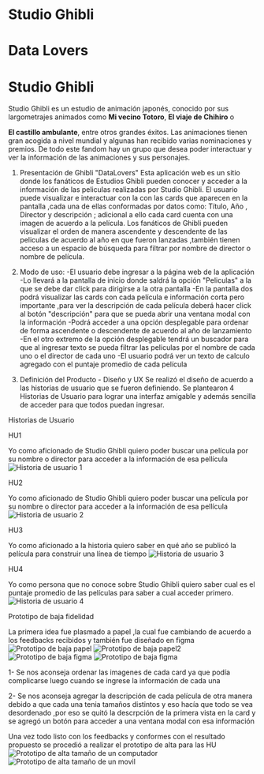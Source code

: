 # Studio Ghibli

# Data Lovers

# Studio Ghibli
Studio Ghibli es un estudio de animación japonés, conocido por sus largometrajes
animados como **Mi vecino Totoro**, **El viaje de Chihiro** o

**El castillo ambulante**, entre otros grandes éxitos.
Las animaciones tienen gran acogida a nivel mundial y algunas han recibido
varias nominaciones y premios. De todo este fandom hay un grupo que desea poder
interactuar y ver la información de las animaciones y sus personajes.

1. Presentación de Ghibli "DataLovers"
Esta aplicación web es un sitio donde los fanáticos de Estudios Ghibli pueden conocer y acceder a la información de las peliculas realizadas por Studio Ghibli. El usuario puede visualizar e interactuar con la con las cards que aparecen en la pantalla ,cada una de ellas conformadas por datos como: Título, Año , Director y descripción ; adicional a ello cada card cuenta con una imagen de acuerdo a la película.
Los fanáticos de Ghibli pueden visualizar el orden de manera ascendente y descendente de las peliculas de acuerdo al año en que fueron lanzadas ,también tienen acceso a un espacio de búsqueda para filtrar por nombre de director o nombre de película.

2. Modo de uso:
-El usuario debe ingresar a la página web de la aplicación
-Lo llevará a la pantalla de inicio donde saldrá la opción "Peliculas" a la que se debe dar click para dirigirse a la otra pantalla
-En la pantalla dos podrá visualizar las cards con cada película e información corta pero importante ,para ver la descripción de cada película deberá hacer click al botón "descripción" para que se pueda abrir una ventana modal con la información
-Podrá acceder a una opción desplegable para ordenar de forma ascendente o descendente de acuerdo al año de lanzamiento
-En el otro extremo de la opción desplegable tendrá un buscador para que al ingresar texto se pueda filtrar las peliculas por el nombre de cada uno o el director de cada uno
-El usuario podrá ver un texto de calculo agregado con el puntaje promedio de cada película

3. Definición del Producto - Diseño y UX
Se realizó el diseño de acuerdo a las historias de usuario que se fueron definiendo.
Se plantearon 4 Historias de Usuario para lograr una interfaz amigable y además sencilla de acceder para que todos puedan ingresar.

Historias de Usuario

HU1

Yo como aficionado de Studio Ghibli
quiero poder buscar una película por su nombre o director
para acceder a la información de esa pellícula
![Historia de usuario 1](src/images/HU-1.jpg)

HU2

Yo como aficionado de Studio Ghibli
quiero poder buscar una película por su nombre o director
para acceder a la información de esa pellícula
![Historia de usuario 2](src/images/HU-2.jpg)

HU3

Yo como aficionado a la historia
quiero saber en qué año se publicó la película
para construir una línea de tiempo
![Historia de usuario 3](src/images/HU-3.jpg)

HU4

Yo como persona que no conoce sobre Studio Ghibli
quiero saber cual es el puntaje promedio de las películas
para saber a cual acceder primero.
![Historia de usuario 4](src/images/HU-4.jpg)

Prototipo de baja fidelidad

La primera idea fue plasmado a papel  ,la cual fue cambiando de acuerdo a los feedbacks recibidos y también fue diseñado en figma
![Prototipo de baja papel](src/images/Prototipo-de-baja.jpg)
![Prototipo de baja papel2](src/images/prototipo-de-baja2.jpg)
![Prototipo de baja figma](src/images/prototipodebaja-figma.jpg)
![Prototipo de baja figma](src/images/protodebaja-figma.jpg)

1- Se nos aconseja ordenar las imagenes de cada card ya que podía complicarse luego cuando se ingrese la información de cada una

2- Se nos aconseja agregar la descripción de cada película de otra manera debido a que cada una tenia tamaños distintos y eso hacía que todo se vea desordenado ,por eso se quitó la descrpción de la primera vista en la card y se agregó un botón para acceder a una ventana modal con esa información

Una vez todo listo con los feedbacks y conformes con el resultado propuesto se procedió a realizar el prototipo de alta para las HU
![Prototipo de alta tamaño de un computador](src/images/pantalla1-figma.jpg)
![Prototipo de alta tamaño de un movil](src/images/pantalla1-figmaresponsive.jpg)